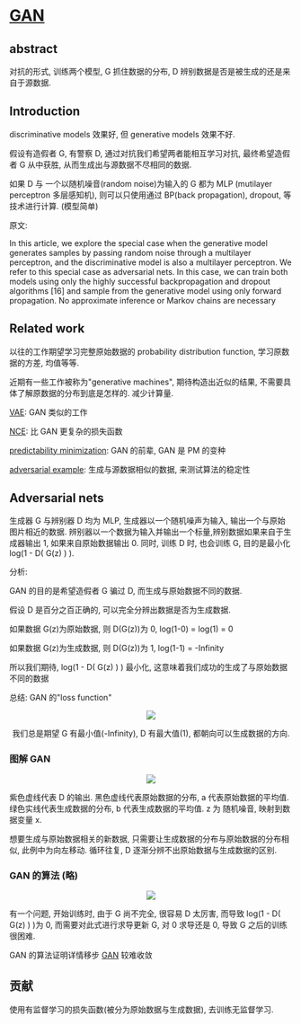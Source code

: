 # [GAN](https://www.cs.cmu.edu/~jeanoh/16-785/papers/goodfellow-nips2014-gans.pdf)

## abstract

对抗的形式, 训练两个模型, G 抓住数据的分布, D 辨别数据是否是被生成的还是来自于源数据.

## Introduction

discriminative models 效果好, 但 generative models 效果不好.

假设有造假者 G, 有警察 D, 通过对抗我们希望两者能相互学习对抗, 最终希望造假者 G 从中获胜, 从而生成出与源数据不尽相同的数据.

如果 D 与 一个以随机噪音(random noise)为输入的 G 都为 MLP (mutilayer perceptron 多层感知机), 则可以只使用通过 BP(back propagation), dropout, 等技术进行计算. (模型简单)

原文:

In this article, we explore the special case when the generative model generates samples
by passing random noise through a multilayer perceptron, and the discriminative model is also a
multilayer perceptron. We refer to this special case as adversarial nets. In this case, we can train both models using only the highly successful backpropagation and dropout algorithms [16] and
sample from the generative model using only forward propagation. No approximate inference or
Markov chains are necessary

## Related work

以往的工作期望学习完整原始数据的 probability distribution function, 学习原数据的方差, 均值等等.

近期有一些工作被称为"generative machines", 期待构造出近似的结果, 不需要具体了解原数据的分布到底是怎样的. 减少计算量.

[VAE](https://arxiv.org/abs/1906.02691): GAN 类似的工作

[NCE](http://proceedings.mlr.press/v9/gutmann10a/gutmann10a.pdf): 比 GAN 更复杂的损失函数

[predictability minimization](https://direct.mit.edu/neco/article-abstract/4/6/863/5678/Learning-Factorial-Codes-by-Predictability?redirectedFrom=fulltext): GAN 的前辈, GAN 是 PM 的变种

[adversarial example](https://arxiv.org/abs/1312.6199v1): 生成与源数据相似的数据, 来测试算法的稳定性

## Adversarial nets

生成器 G 与辨别器 D 均为 MLP, 生成器以一个随机噪声为输入, 输出一个与原始图片相近的数据. 辨别器以一个数据为输入并输出一个标量,辨别数据如果来自于生成器输出 1, 如果来自原始数据输出 0. 同时, 训练 D 时, 也会训练 G, 目的是最小化 log(1 - D( G(z) ) ).

分析:

GAN 的目的是希望造假者 G 骗过 D, 而生成与原始数据不同的数据.

假设 D 是百分之百正确的, 可以完全分辨出数据是否为生成数据.

如果数据 G(z)为原始数据, 则 D(G(z))为 0, log(1-0) = log(1) = 0

如果数据 G(z)为生成数据, 则 D(G(z))为 1, log(1-1) = -Infinity

所以我们期待, log(1 - D( G(z) ) ) 最小化, 这意味着我们成功的生成了与原始数据不同的数据

总结: GAN 的"loss function"

<div align=center><img src="https://tvax1.sinaimg.cn/large/006cK6rNgy1gwa1h7llyxj30i0015gm6.jpg">

我们总是期望 G 有最小值(-Infinity), D 有最大值(1), 都朝向可以生成数据的方向.</div>

### 图解 GAN

<div align=center><img src="https://tva2.sinaimg.cn/large/006cK6rNgy1gwa2ahi6gmj313e0ar0uo.jpg"> </div>

紫色虚线代表 D 的输出. 黑色虚线代表原始数据的分布, a 代表原始数据的平均值. 绿色实线代表生成数据的分布, b 代表生成数据的平均值. z 为 随机噪音, 映射到数据变量 x.

想要生成与原始数据相关的新数据, 只需要让生成数据的分布与原始数据的分布相似, 此例中为向左移动. 循环往复, D 逐渐分辨不出原始数据与生成数据的区别.

### GAN 的算法 (略)

<div align=center><img src="https://tva3.sinaimg.cn/large/006cK6rNgy1gwa2lg9eylj30pc0gg13n.jpg"></div>

有一个问题, 开始训练时, 由于 G 尚不完全, 很容易 D 太厉害, 而导致 log(1 - D( G(z) ) )为 0, 而需要对此式进行求导更新 G, 对 0 求导还是 0, 导致 G 之后的训练很困难.

GAN 的算法证明详情移步 [GAN](https://www.cs.cmu.edu/~jeanoh/16-785/papers/goodfellow-nips2014-gans.pdf) 较难收敛

## 贡献

使用有监督学习的损失函数(被分为原始数据与生成数据), 去训练无监督学习.
